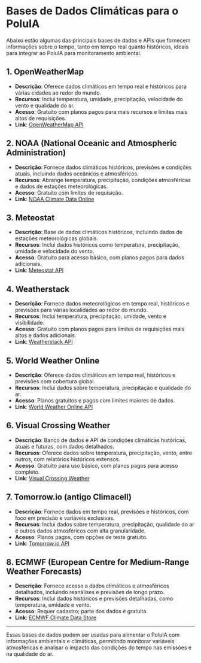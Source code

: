 # Bases de Dados Climáticas para o PoluIA

Abaixo estão algumas das principais bases de dados e APIs que fornecem informações sobre o tempo, tanto em tempo real quanto históricos, ideais para integrar ao PoluIA para monitoramento ambiental.

## 1. OpenWeatherMap
- **Descrição**: Oferece dados climáticos em tempo real e históricos para várias cidades ao redor do mundo.
- **Recursos**: Inclui temperatura, umidade, precipitação, velocidade do vento e qualidade do ar.
- **Acesso**: Gratuito com planos pagos para mais recursos e limites mais altos de requisições.
- **Link**: [OpenWeatherMap API](https://openweathermap.org/api)

## 2. NOAA (National Oceanic and Atmospheric Administration)
- **Descrição**: Fornece dados climáticos históricos, previsões e condições atuais, incluindo dados oceânicos e atmosféricos.
- **Recursos**: Abrange temperatura, precipitação, condições atmosféricas e dados de estações meteorológicas.
- **Acesso**: Gratuito com limites de requisição.
- **Link**: [NOAA Climate Data Online](https://www.ncdc.noaa.gov/cdo-web/)

## 3. Meteostat
- **Descrição**: Base de dados climáticos históricos, incluindo dados de estações meteorológicas globais.
- **Recursos**: Inclui dados históricos como temperatura, precipitação, umidade e velocidade do vento.
- **Acesso**: Gratuito para acesso básico, com planos pagos para dados adicionais.
- **Link**: [Meteostat API](https://dev.meteostat.net/)

## 4. Weatherstack
- **Descrição**: Fornece dados meteorológicos em tempo real, históricos e previsões para várias localidades ao redor do mundo.
- **Recursos**: Inclui temperatura, precipitação, umidade, vento e visibilidade.
- **Acesso**: Gratuito com planos pagos para limites de requisições mais altos e dados adicionais.
- **Link**: [Weatherstack API](https://weatherstack.com/)

## 5. World Weather Online
- **Descrição**: Oferece dados climáticos em tempo real, históricos e previsões com cobertura global.
- **Recursos**: Inclui dados sobre temperatura, precipitação e qualidade do ar.
- **Acesso**: Planos gratuitos e pagos com limites maiores de dados.
- **Link**: [World Weather Online API](https://www.worldweatheronline.com/developer/)

## 6. Visual Crossing Weather
- **Descrição**: Banco de dados e API de condições climáticas históricas, atuais e futuras, com dados detalhados.
- **Recursos**: Oferece dados sobre temperatura, precipitação, vento, entre outros, com relatórios históricos extensos.
- **Acesso**: Gratuito para uso básico, com planos pagos para acesso completo.
- **Link**: [Visual Crossing Weather](https://www.visualcrossing.com/weather-api)

## 7. Tomorrow.io (antigo Climacell)
- **Descrição**: Fornece dados em tempo real, previsões e históricos, com foco em precisão e variáveis exclusivas.
- **Recursos**: Inclui dados sobre temperatura, precipitação, qualidade do ar e outros dados atmosféricos com alta granularidade.
- **Acesso**: Planos pagos, com opções de teste gratuito.
- **Link**: [Tomorrow.io API](https://www.tomorrow.io/weather-api/)

## 8. ECMWF (European Centre for Medium-Range Weather Forecasts)
- **Descrição**: Fornece acesso a dados climáticos e atmosféricos detalhados, incluindo reanálises e previsões de longo prazo.
- **Recursos**: Inclui dados históricos e previsões detalhadas, como temperatura, umidade e vento.
- **Acesso**: Requer cadastro; parte dos dados é gratuita.
- **Link**: [ECMWF Climate Data Store](https://cds.climate.copernicus.eu/)

---

Essas bases de dados podem ser usadas para alimentar o PoluIA com informações ambientais e climáticas, permitindo monitorar variáveis atmosféricas e analisar o impacto das condições do tempo nas emissões e na qualidade do ar.
